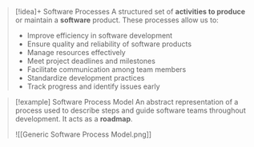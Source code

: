 > [!idea]+ Software Processes
> A structured set of **activities to produce** or maintain a **software** product. These processes allow us to:
> - Improve efficiency in software development
> - Ensure quality and reliability of software products
> - Manage resources effectively
> - Meet project deadlines and milestones
> - Facilitate communication among team members
> - Standardize development practices
> - Track progress and identify issues early

> [!example] Software Process Model
> An abstract representation of a process used to describe steps and guide software teams throughout development. It acts as a **roadmap**.
>
>
>![[Generic Software Process Model.png]]

